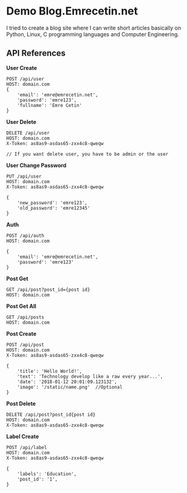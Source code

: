 ﻿

# Demo Blog.Emrecetin.net

I tried to create a blog site where I can write short articles basically on Python, Linux, C programming languages and Computer Engineering.


## API References

**User Create**
```http
POST /api/user
HOST: domain.com
{
    'email': 'emre@emrecetin.net',
    'password': 'emre123',
    'fullname': 'Emre Cetin'
}
```

**User Delete**
```http
DELETE /api/user
HOST: domain.com
X-Token: as8as9-asdas65-zxx4c8-qweqw

// If you want delete user, you have to be admin or the user
```

**User Change Password**
```http
PUT /api/user
HOST: domain.com
X-Token: as8as9-asdas65-zxx4c8-qweqw

{
    'new_password': 'emre123',
    'old_password': 'emre12345'
}
```

**Auth**
```http
POST /api/auth
HOST: domain.com

{
    'email': 'emre@emrecetin.net',
    'password': 'emre123'
}
```

**Post Get**
```http
GET /api/post?post_id={post id}
HOST: domain.com
```
**Post Get All**
```http
GET /api/posts
HOST: domain.com
```

**Post Create**
```http
POST /api/post
HOST: domain.com
X-Token: as8as9-asdas65-zxx4c8-qweqw

{
    'title': 'Hello World!',
    'text': 'Technology develop like a raw every year...',
    'date': '2018-01-12 20:01:09.123132',
    'image': '/static/name.png'  //Optional
}
```
**Post Delete**
```http
DELETE /api/post?post_id{post id}
HOST: domain.com
X-Token: as8as9-asdas65-zxx4c8-qweqw
```
**Label Create**
```http
POST /api/label
HOST: domain.com
X-Token: as8as9-asdas65-zxx4c8-qweqw

{
	'labels': 'Education',
	'post_id': '1',
}
```
